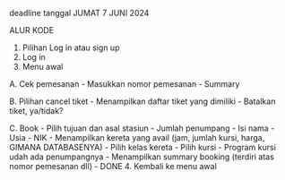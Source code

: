 deadline tanggal JUMAT 7 JUNI 2024

ALUR KODE
1. Pilihan Log in atau sign up
2. Log in
3. Menu awal 
 
  A. Cek pemesanan
      - Masukkan nomor pemesanan
      - Summary
 
  B. Pilihan cancel tiket
      - Menampilkan daftar tiket yang dimiliki
      - Batalkan tiket, ya/tidak?
 
  C. Book
      - Pilih tujuan dan asal stasiun
      - Jumlah penumpang
      - Isi nama
      - Usia
      - NIK
      - Menampilkan kereta yang avail (jam, jumlah kursi, harga, GIMANA DATABASENYA)
      - Pilih kelas kereta
      - Pilih kursi
      - Program kursi udah ada penumpangnya
      - Menampilkan summary booking (terdiri atas nomor pemesanan dll)
      - DONE
4. Kembali ke menu awal
